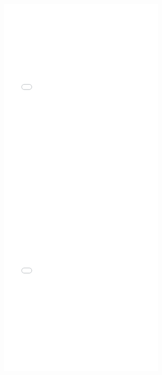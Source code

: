 <iframe id="igraph" scrolling="no" style="border:none;" seamless="seamless" src="gantt/F002_n07a.html" height="600" width="100%"></iframe>
<iframe id="igraph" scrolling="no" style="border:none;" seamless="seamless" src="gantt/F002_n07b.html" height="600" width="100%"></iframe>